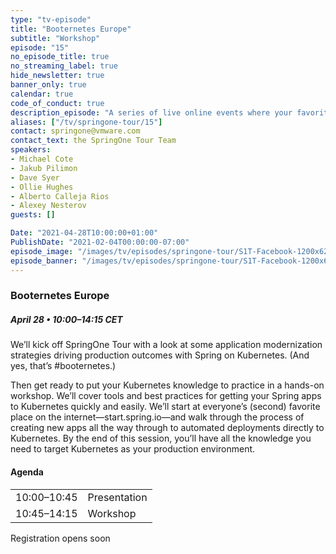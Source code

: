 ```yaml
---
type: "tv-episode"
title: "Booternetes Europe"
subtitle: "Workshop"
episode: "15"
no_episode_title: true
no_streaming_label: true
hide_newsletter: true
banner_only: true
calendar: true
code_of_conduct: true
description_episode: "A series of live online events where your favorites from the community go in depth on different topics at the intersection of Spring and Kubernetes. </p><p class='-text-bright-green fs-90'><img class='icon-gift' src='/developer/images/tv/episodes/springone-tour/gift.svg'/> Workshop attendees will receive special edition swag</p>"
aliases: ["/tv/springone-tour/15"]
contact: springone@vmware.com
contact_text: the SpringOne Tour Team
speakers:
- Michael Cote
- Jakub Pilimon
- Dave Syer
- Ollie Hughes
- Alberto Calleja Rios
- Alexey Nesterov
guests: []

Date: "2021-04-28T10:00:00+01:00"
PublishDate: "2021-02-04T00:00:00-07:00"
episode_image: "/images/tv/episodes/springone-tour/S1T-Facebook-1200x628-March-EU.png"
episode_banner: "/images/tv/episodes/springone-tour/S1T-Facebook-1200x628-March-EU.png"
---
```


### Booternetes Europe

##### April 28 &bullet; 10:00&ndash;14:15 CET

We’ll kick off SpringOne Tour with a look at some application modernization strategies driving production outcomes with Spring on Kubernetes. (And yes, that’s #booternetes.)

Then get ready to put your Kubernetes knowledge to practice in a hands-on workshop. We’ll cover tools and best practices for getting your Spring apps to Kubernetes quickly and easily. We’ll start at everyone’s (second) favorite place on the internet—start.spring.io—and walk through the process of creating new apps all the way through to automated deployments directly to Kubernetes. By the end of this session, you’ll have all the knowledge you need to target Kubernetes as your production environment.

#### Agenda

<table>
	<tr><td class='pr-3'>10:00&ndash;10:45</td><td>Presentation</td></tr>
<tr><td class='pr-3'>10:45&ndash;14:15</td><td>Workshop</td></tr>
</table>

<p class='-text-bright-green'>Registration opens soon</p>

<!-- <a class='btn mt-2 lightbox' href='#register'>Register</a> -->

<!-- <div id="register" class='p-5' style="display:none">
	<h3 class='-text-white mb-3 hide'>Register</h3>
	<script src="https://connect.tanzu.vmware.com/js/forms2/js/forms2.min.js"></script>
	<form id="mktoForm_8089"></form>
	<script>
	  MktoForms2.setOptions({formXDPath : "/rs/pivotal/images/marketo-xdframe-relative.html"});
	  MktoForms2.loadForm("https://connect.tanzu.vmware.com", "625-IUJ-009", 8089, function(form){
			form.onSuccess(function(values, followUpUrl) {
				form.getFormElem().hide();
				$('.hide').hide();
				$('.confirmation').show();
				return false;
			});
	  });
	</script>
	<div class='confirmation' style="display:none">
		<h3 class="-text-white mt-0">Thank you!</h3>
		<p>Join us on April 28 using this link:<br/> <span class='-text-white zoom-link'>https://VMware.zoom.us/j/</span></p>
		<p>
			<strong>Add this workshop to your calendar:</strong>
			<br/>
			<strong>
	      <script type="text/javascript">
	          cal_single = ics();
	          cal_single.addEvent('Booternetes Europe Workshop', 'https://VMware.zoom.us/j/', 'Zoom', '04/28/2021 10:00 am CET', '04/28/2021 2:15 pm CET');
	      </script>
				<a href="#" onclick="javascript:cal_single2.download('Booternetes Europe Workshop')">Outlook/iCal</a>
	      &nbsp;&bullet;&nbsp;
	      <a href="https://www.google.com/calendar/render?action=TEMPLATE&text=Booternetes+Europe&location=Zoom&dates=20210428T090000Z%2F20210428T131500Z">Google</a>
	    </strong>
	  </p>
	</div>
</div> -->


